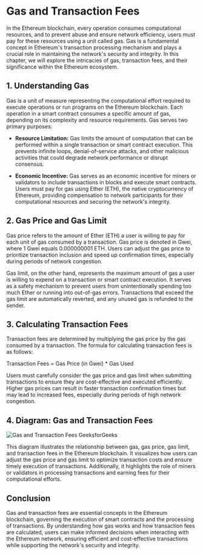 # Gas and Transaction Fees

In the Ethereum blockchain, every operation consumes computational resources, and to prevent abuse and ensure network efficiency, users must pay for these resources using a unit called gas. Gas is a fundamental concept in Ethereum's transaction processing mechanism and plays a crucial role in maintaining the network's security and integrity. In this chapter, we will explore the intricacies of gas, transaction fees, and their significance within the Ethereum ecosystem.

## 1. Understanding Gas

Gas is a unit of measure representing the computational effort required to execute operations or run programs on the Ethereum blockchain. Each operation in a smart contract consumes a specific amount of gas, depending on its complexity and resource requirements. Gas serves two primary purposes:

- **Resource Limitation:** Gas limits the amount of computation that can be performed within a single transaction or smart contract execution. This prevents infinite loops, denial-of-service attacks, and other malicious activities that could degrade network performance or disrupt consensus.

- **Economic Incentive:** Gas serves as an economic incentive for miners or validators to include transactions in blocks and execute smart contracts. Users must pay for gas using Ether (ETH), the native cryptocurrency of Ethereum, providing compensation to network participants for their computational resources and securing the network's integrity.

## 2. Gas Price and Gas Limit

Gas price refers to the amount of Ether (ETH) a user is willing to pay for each unit of gas consumed by a transaction. Gas price is denoted in Gwei, where 1 Gwei equals 0.000000001 ETH. Users can adjust the gas price to prioritize transaction inclusion and speed up confirmation times, especially during periods of network congestion.

Gas limit, on the other hand, represents the maximum amount of gas a user is willing to expend on a transaction or smart contract execution. It serves as a safety mechanism to prevent users from unintentionally spending too much Ether or running into out-of-gas errors. Transactions that exceed the gas limit are automatically reverted, and any unused gas is refunded to the sender.

## 3. Calculating Transaction Fees

Transaction fees are determined by multiplying the gas price by the gas consumed by a transaction. The formula for calculating transaction fees is as follows:

Transaction Fees = Gas Price (in Gwei) \* Gas Used

Users must carefully consider the gas price and gas limit when submitting transactions to ensure they are cost-effective and executed efficiently. Higher gas prices can result in faster transaction confirmation times but may lead to increased fees, especially during periods of high network congestion.

## 4. Diagram: Gas and Transaction Fees

![Gas and Transaction Fees](https://media.geeksforgeeks.org/wp-content/uploads/20220623160226/GasandfeesEthereum.png)
<span class="pic-credit">GeeksforGeeks</span>

This diagram illustrates the relationship between gas, gas price, gas limit, and transaction fees in the Ethereum blockchain. It visualizes how users can adjust the gas price and gas limit to optimize transaction costs and ensure timely execution of transactions. Additionally, it highlights the role of miners or validators in processing transactions and earning fees for their computational efforts.

## Conclusion

Gas and transaction fees are essential concepts in the Ethereum blockchain, governing the execution of smart contracts and the processing of transactions. By understanding how gas works and how transaction fees are calculated, users can make informed decisions when interacting with the Ethereum network, ensuring efficient and cost-effective transactions while supporting the network's security and integrity.
